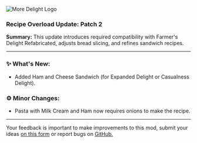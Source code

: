 <p align="left"><img src="https://cdn.modrinth.com/data/znHQQtuU/images/6833d6b12f2605b2925a31261438c6a355903132.png" alt="More Delight Logo">

<h3>Recipe Overload Update: Patch 2</h3>
<p><b>Summary:</b> This update introduces required compatibility with Farmer's Delight Refabricated, adjusts bread slicing, and refines sandwich recipes.</p>
<hr/>

<h3>✨ What's New:</h3>
<ul>
  <li>Added Ham and Cheese Sandwich (for Expanded Delight or Casualness Delight).</li>
</ul>

<h3>⚙️ Minor Changes:</h3>
<ul>
  <li>Pasta with Milk Cream and Ham now requires onions to make the recipe.</li>
</ul>
<hr/>

<p>Your feedback is important to make improvements to this mod, submit your ideas <a href="https://forms.gle/jFshSk3QeH6pqM9E6">on this form</a> or report bugs on <a href="https://github.com/axperty/moredelight-fabric/issues">GitHub.</a></p>
